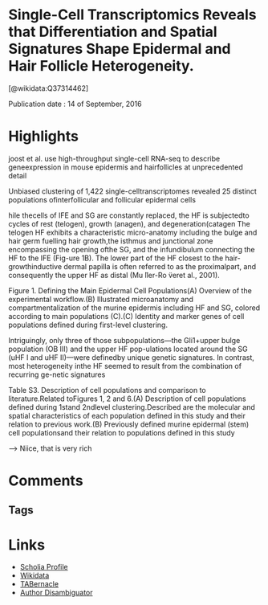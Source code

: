 
Single-Cell Transcriptomics Reveals that Differentiation and Spatial Signatures Shape Epidermal and Hair Follicle Heterogeneity.
================================================================================================================================
  
  [@wikidata:Q37314462]  
  
Publication date : 14 of September, 2016  

# Highlights

joost et al. use high-throughput single-cell RNA-seq to describe geneexpression in mouse epidermis and hairfollicles at unprecedented detail 

Unbiased clustering of 1,422 single-celltranscriptomes revealed 25 distinct populations ofinterfollicular and follicular epidermal cells

hile thecells of IFE and SG are constantly replaced, the HF is subjectedto cycles of rest (telogen), growth (anagen), and degeneration(catagen
 The telogen HF exhibits a characteristic micro-anatomy including the bulge and hair germ fuelling hair growth,the isthmus and junctional zone encompassing the opening ofthe SG, and the infundibulum connecting the HF to the IFE (Fig-ure 1B). The lower part of the HF closest to the hair-growthinductive dermal papilla is often referred to as the proximalpart, and consequently the upper HF as distal (Mu ̈ller-Ro ̈veret al., 2001).

 Figure 1. Defining the Main Epidermal Cell Populations(A) Overview of the experimental workflow.(B) Illustrated microanatomy and compartmentalization of the murine epidermis including HF and SG, colored according to main populations (C).(C) Identity and marker genes of cell populations defined during first-level clustering.

 Intriguingly, only three of those subpopulations—the Gli1+upper bulge population (OB III) and the upper HF pop-ulations located around the SG (uHF I and uHF II)—were definedby unique genetic signatures. In contrast, most heterogeneity inthe HF seemed to result from the combination of recurring ge-netic signatures


 Table  S3.  Description  of  cell  populations and  comparison  to  literature.Related  toFigures  1,  2 and 6.(A) Description  of  cell  populations  defined  during 1stand  2ndlevel  clustering.Described  are  the molecular  and  spatial  characteristics  of  each  population  defined  in  this  study  and  their  relation  to previous work.(B) Previously  defined  murine  epidermal  (stem)  cell  populationsand  their  relation  to  populations defined in this study

 --> Niice, that is very rich
 
# Comments

## Tags

# Links
  
 * [Scholia Profile](https://scholia.toolforge.org/work/Q37314462)  
 * [Wikidata](https://www.wikidata.org/wiki/Q37314462)  
 * [TABernacle](https://tabernacle.toolforge.org/?#/tab/manual/Q37314462/P921%3BP4510)  
 * [Author Disambiguator](https://author-disambiguator.toolforge.org/work_item_oauth.php?id=Q37314462&batch_id=&match=1&author_list_id=&doit=Get+author+links+for+work)  
